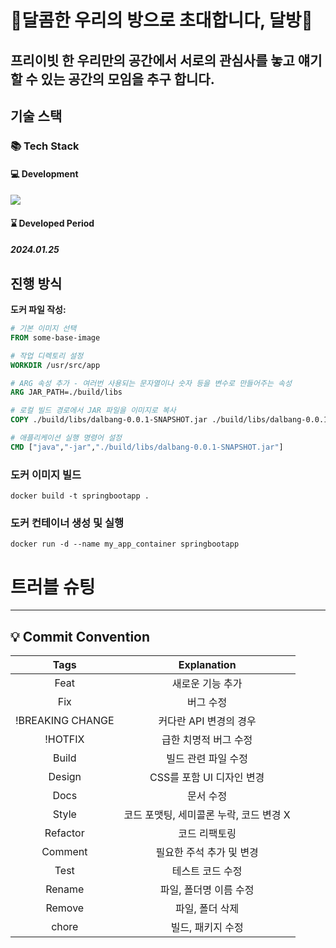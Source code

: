 # 🌙달콤한 우리의 방으로 초대합니다, 달방🌙
## 프리이빗 한 우리만의 공간에서 서로의 관심사를 놓고 얘기 할 수 있는 공간의 모임을 추구 합니다.


## 기술 스택

### 📚 Tech Stack
#### 💻 Development
<img src="https://skillicons.dev/icons?i=java,spring,mysql,docker& perline="/>

#### ⌛ Developed Period
##### 2024.01.25

## 진행 방식

**도커 파일 작성:**
```dockerfile
# 기본 이미지 선택
FROM some-base-image

# 작업 디렉토리 설정
WORKDIR /usr/src/app

# ARG 속성 추가 - 여러번 사용되는 문자열이나 숫자 등을 변수로 만들어주는 속성
ARG JAR_PATH=./build/libs

# 로컬 빌드 경로에서 JAR 파일을 이미지로 복사
COPY ./build/libs/dalbang-0.0.1-SNAPSHOT.jar ./build/libs/dalbang-0.0.1-SNAPSHOT.jar

# 애플리케이션 실행 명령어 설정
CMD ["java","-jar","./build/libs/dalbang-0.0.1-SNAPSHOT.jar"]
```

### 도커 이미지 빌드
```
docker build -t springbootapp .
```

### 도커 컨테이너 생성 및 실행
```
docker run -d --name my_app_container springbootapp
```


# 트러블 슈팅


<hr>

## 💡 Commit Convention

|       Tags       |               Explanation               |
| :--------------: | :-------------------------------------: |
|       Feat       |            새로운 기능 추가             |
|       Fix        |                버그 수정                |
| !BREAKING CHANGE |         커다란 API 변경의 경우          |
|     !HOTFIX      |          급한 치명적 버그 수정          |
|      Build       |           빌드 관련 파일 수정           |
|      Design      |        CSS를 포함 UI 디자인 변경        |
|       Docs       |                문서 수정                |
|      Style       | 코드 포맷팅, 세미콜론 누락, 코드 변경 X |
|     Refactor     |              코드 리팩토링              |
|     Comment      |        필요한 주석 추가 및 변경         |
|       Test       |            테스트 코드 수정             |
|      Rename      |         파일, 폴더명 이름 수정          |
|      Remove      |             파일, 폴더 삭제             |
|      chore       |            빌드, 패키지 수정            |
